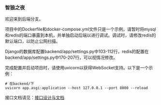 ### 智狼之夜  
欢迎来到后端分支。  

项目中的Dockerfile和docker-compose.yml文件只是一个示例，请暂时将mysql和redis的端口暴露到本机，并单独启动后端以进行调试。调试时，请修改redis的默认端口，以防止公网扫描。  

Django的数据库配置backend/app/settings.py中103-112行，redis的配置在backend/app/settings.py中170-207行，可以视情况修改。  

完成配置并启动项目时，请使用uvicorn以获得WebSocket支持。以下是一个示例：  
```shell
# 在backend/下
uvicorn app.asgi:application --host 127.0.0.1 --port 8000 --reload
```  
接口文档请见：[接口设计与文档](https://apifox.com/apidoc/shared-78bc5d54-d6f2-4d57-a7de-6950273258d8)